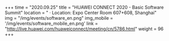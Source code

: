 +++ 
time = "2020.09.25" 
title = "HUAWEI CONNECT 2020 - Basic Software Summit" 
location = " · Location: Expo Center Room 607+608, Shanghai" 
img = "/img/events/software_en.png" 
img_mobile = '/img/events/software_mobile_en.png'
link = "http://live.huawei.com/huaweiconnect/meeting/cn/5786.html"
weight = 96
+++
